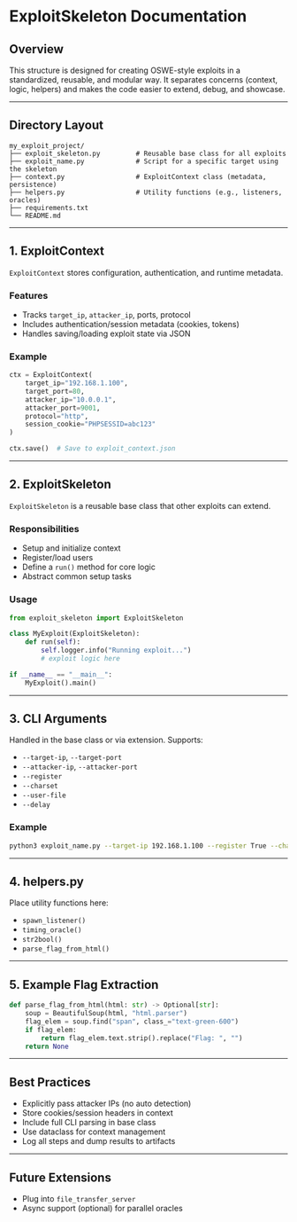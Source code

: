 # ExploitSkeleton Documentation

## Overview

This structure is designed for creating OSWE-style exploits in a standardized, reusable, and modular way. It separates concerns (context, logic, helpers) and makes the code easier to extend, debug, and showcase.

---

## Directory Layout

```
my_exploit_project/
├── exploit_skeleton.py         # Reusable base class for all exploits
├── exploit_name.py             # Script for a specific target using the skeleton
├── context.py                  # ExploitContext class (metadata, persistence)
├── helpers.py                  # Utility functions (e.g., listeners, oracles)
├── requirements.txt
└── README.md
```

---

## 1. ExploitContext

`ExploitContext` stores configuration, authentication, and runtime metadata.

### Features

- Tracks `target_ip`, `attacker_ip`, ports, protocol
- Includes authentication/session metadata (cookies, tokens)
- Handles saving/loading exploit state via JSON

### Example

```python
ctx = ExploitContext(
    target_ip="192.168.1.100",
    target_port=80,
    attacker_ip="10.0.0.1",
    attacker_port=9001,
    protocol="http",
    session_cookie="PHPSESSID=abc123"
)

ctx.save()  # Save to exploit_context.json
```

---

## 2. ExploitSkeleton

`ExploitSkeleton` is a reusable base class that other exploits can extend.

### Responsibilities

- Setup and initialize context
- Register/load users
- Define a `run()` method for core logic
- Abstract common setup tasks

### Usage

```python
from exploit_skeleton import ExploitSkeleton

class MyExploit(ExploitSkeleton):
    def run(self):
        self.logger.info("Running exploit...")
        # exploit logic here

if __name__ == "__main__":
    MyExploit().main()
```

---

## 3. CLI Arguments

Handled in the base class or via extension. Supports:

- `--target-ip`, `--target-port`
- `--attacker-ip`, `--attacker-port`
- `--register`
- `--charset`
- `--user-file`
- `--delay`

### Example

```bash
python3 exploit_name.py --target-ip 192.168.1.100 --register True --charset ascii
```

---

## 4. helpers.py

Place utility functions here:

- `spawn_listener()`
- `timing_oracle()`
- `str2bool()`
- `parse_flag_from_html()`

---

## 5. Example Flag Extraction

```python
def parse_flag_from_html(html: str) -> Optional[str]:
    soup = BeautifulSoup(html, "html.parser")
    flag_elem = soup.find("span", class_="text-green-600")
    if flag_elem:
        return flag_elem.text.strip().replace("Flag: ", "")
    return None
```

---

## Best Practices

- Explicitly pass attacker IPs (no auto detection)
- Store cookies/session headers in context
- Include full CLI parsing in base class
- Use dataclass for context management
- Log all steps and dump results to artifacts

---

## Future Extensions

- Plug into `file_transfer_server`
- Async support (optional) for parallel oracles
